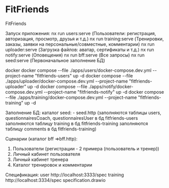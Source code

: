 # FitFriends
FitFriends

Запуск приложения:
nx run users:serve (Пользователи: регистрация, авторизация, просмотр, друзья и т.д.)
nx run training:serve (Тренировки, заказы, заявки на персональные/совместные, комментарии)
nx run uploader:serve (Загрузка файлов: аватар, сертификаты и т.д.)
nx run notify:serve (Оповещения)
nx run bff:serve (Все запросы)
nx run seed:serve (Первоначальное заполнение БД)

docker
docker compose --file ./apps/users/docker-compose.dev.yml --project-name "fitfriends-users" up -d
docker compose --file ./apps/uploader/docker-compose.dev.yml --project-name "fitfriends-uploader" up -d
docker compose --file ./apps/notify/docker-compose.dev.yml --project-name "fitfriends-notify" up -d
docker compose --file ./apps/training/docker-compose.dev.yml --project-name "fitfriends-training" up -d


Заполнение БД:
    каталог seed:
            - seed.http (заполняются таблицы users, questionnairesCoach, questionnairesUser в бд fitfriends-users
                         заполняются таблицу training в бд fitfriends-training
                         заполняются таблицу comments в бд fitfriends-training)

Сценарии (каталог bff =>bff.http):
1. Пользователи (регистрации - 2 примера (пользователь и тренер))
2. Личный кабинет пользователя 
3. Личный кабинет тренера
4. Каталог тренировок и комментарии
                
Спецификация:
user  http://localhost:3333/spec
training http://localhost:3334/spec
specification.drawio